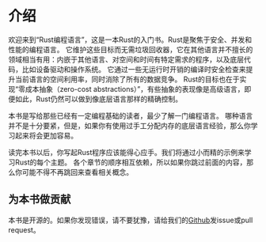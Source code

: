 # 介绍

欢迎来到“Rust编程语言”，这是一本Rust的入门书。Rust是聚焦于安全、并发和性能的编程语言。
它维护这些目标而无需垃圾回收器，它在其他语言并不擅长的领域相当有用：内嵌于其他语言、对空间和时间有特定需求的程序，以及底层代码，比如设备驱动和操作系统。
它通过一些无运行时开销的编译时安全检查来提升当前语言的空间利用率，同时消除了所有的数据竞争。
Rust的目标也在于实现“零成本抽象（zero-cost abstractions）”，有些抽象的表现像是高级语言，即便如此，Rust仍然可以做到像底层语言那样的精确控制。

本书是写给那些已经有一定编程基础的读者，最少了解一门编程语言。
哪种语言并不是十分要紧，但是，如果你有使用过手工分配内存的底层语言经验，那么你学习起来将会更加容易。

读完本书以后，你写起Rust程序应该能得心应手。我们将通过小而精的示例来学习Rust的每个主题。
各个章节的顺序相互依赖，所以如果你跳过前面的内容，那么你可能不得不再跳回来查看相关概念。

## 为本书做贡献

本书是开源的。如果你发现错误，请不要犹豫，请给我们的[Github]发issue或pull request。

[GitHub]: https://github.com/rust-lang/book
